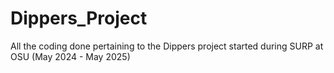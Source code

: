 # Dippers_Project
All the coding done pertaining to the Dippers project started during SURP at OSU (May 2024 - May 2025)
